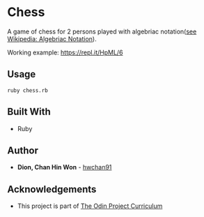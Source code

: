 # Chess

A game of chess for 2 persons played with algebriac notation([see Wikipedia: Algebriac Notation](https://en.wikipedia.org/wiki/Algebraic_notation_(chess))).

Working example: https://repl.it/HpML/6

## Usage

```
ruby chess.rb
```


## Built With

* Ruby


## Author

* **Dion, Chan Hin Won** -  [hwchan91](https://github.com/hwchan91)

## Acknowledgements

* This project is part of [The Odin Project Curriculum](https://www.theodinproject.com/courses/ruby-programming)
